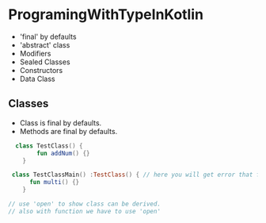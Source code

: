 # ProgramingWithTypeInKotlin
- 'final' by defaults
- 'abstract' class
- Modifiers
- Sealed Classes
- Constructors
- Data Class

## Classes
- Class  is final by defaults.
- Methods are final by defaults.
```kotlin
  class TestClass() {
        fun addNum() {}
    }

 class TestClassMain() :TestClass() { // here you will get error that final class cannot be inherited 
      fun multi() {}
    }
```
```kotlin
// use 'open' to show class can be derived.
// also with function we have to use 'open' 
```

